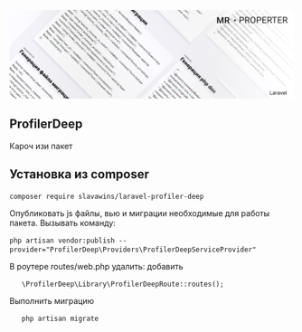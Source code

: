<p align="center">
<img src="info/logo.jpg">
</p>
 
## ProfilerDeep
Кароч изи пакет 
   

## Установка из composer

```  
composer require slavawins/laravel-profiler-deep
```

 Опубликовать js файлы, вью и миграции необходимые для работы пакета.
Вызывать команду:
```
php artisan vendor:publish --provider="ProfilerDeep\Providers\ProfilerDeepServiceProvider"
``` 

 В роутере routes/web.php удалить:
 добавить
 ```
    \ProfilerDeep\Library\ProfilerDeepRoute::routes();
 ```

Выполнить миграцию
 ```
    php artisan migrate 
 ``` 
